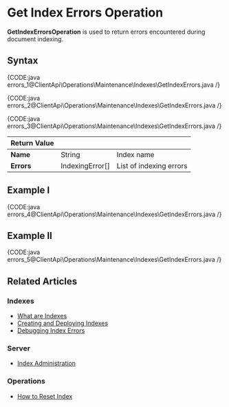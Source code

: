 # Get Index Errors Operation

**GetIndexErrorsOperation** is used to return errors encountered during document indexing. 

## Syntax

{CODE:java errors_1@ClientApi\Operations\Maintenance\Indexes\GetIndexErrors.java /}

{CODE:java errors_2@ClientApi\Operations\Maintenance\Indexes\GetIndexErrors.java /}

{CODE:java errors_3@ClientApi\Operations\Maintenance\Indexes\GetIndexErrors.java /}

| Return Value | | |
| ------------- | ----- | ---- |
| **Name** | String | Index name |
| **Errors** | IndexingError\[\] | List of indexing errors |

## Example I

{CODE:java errors_4@ClientApi\Operations\Maintenance\Indexes\GetIndexErrors.java /}

## Example II

{CODE:java errors_5@ClientApi\Operations\Maintenance\Indexes\GetIndexErrors.java /}

## Related Articles

### Indexes

- [What are Indexes](../../../../indexes/what-are-indexes)
- [Creating and Deploying Indexes](../../../../indexes/creating-and-deploying)
- [Debugging Index Errors](../../../../indexes/troubleshooting/debugging-index-errors)

### Server

- [Index Administration](../../../../server/administration/index-administration)

### Operations

- [How to Reset Index](../../../../client-api/operations/maintenance/indexes/reset-index)
